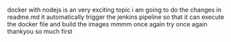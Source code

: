 docker with nodejs
is an very exciting topic i am going to do the changes in readme.md it automatically trigger the jenkins pipeline
so that it can execute the docker file and build the images
mmmm once again try
once again
thankyou so much 
first
